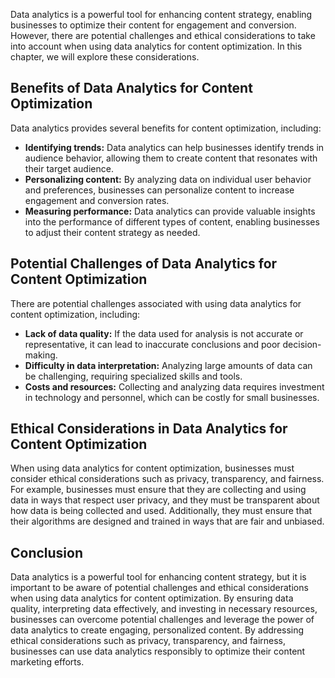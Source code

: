 

Data analytics is a powerful tool for enhancing content strategy, enabling businesses to optimize their content for engagement and conversion. However, there are potential challenges and ethical considerations to take into account when using data analytics for content optimization. In this chapter, we will explore these considerations.

Benefits of Data Analytics for Content Optimization
---------------------------------------------------

Data analytics provides several benefits for content optimization, including:

* **Identifying trends:** Data analytics can help businesses identify trends in audience behavior, allowing them to create content that resonates with their target audience.
* **Personalizing content:** By analyzing data on individual user behavior and preferences, businesses can personalize content to increase engagement and conversion rates.
* **Measuring performance:** Data analytics can provide valuable insights into the performance of different types of content, enabling businesses to adjust their content strategy as needed.

Potential Challenges of Data Analytics for Content Optimization
---------------------------------------------------------------

There are potential challenges associated with using data analytics for content optimization, including:

* **Lack of data quality:** If the data used for analysis is not accurate or representative, it can lead to inaccurate conclusions and poor decision-making.
* **Difficulty in data interpretation:** Analyzing large amounts of data can be challenging, requiring specialized skills and tools.
* **Costs and resources:** Collecting and analyzing data requires investment in technology and personnel, which can be costly for small businesses.

Ethical Considerations in Data Analytics for Content Optimization
-----------------------------------------------------------------

When using data analytics for content optimization, businesses must consider ethical considerations such as privacy, transparency, and fairness. For example, businesses must ensure that they are collecting and using data in ways that respect user privacy, and they must be transparent about how data is being collected and used. Additionally, they must ensure that their algorithms are designed and trained in ways that are fair and unbiased.

Conclusion
----------

Data analytics is a powerful tool for enhancing content strategy, but it is important to be aware of potential challenges and ethical considerations when using data analytics for content optimization. By ensuring data quality, interpreting data effectively, and investing in necessary resources, businesses can overcome potential challenges and leverage the power of data analytics to create engaging, personalized content. By addressing ethical considerations such as privacy, transparency, and fairness, businesses can use data analytics responsibly to optimize their content marketing efforts.
